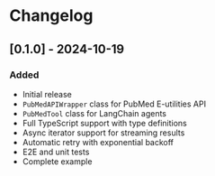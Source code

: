 # Changelog

## [0.1.0] - 2024-10-19

### Added
- Initial release
- `PubMedAPIWrapper` class for PubMed E-utilities API
- `PubMedTool` class for LangChain agents
- Full TypeScript support with type definitions
- Async iterator support for streaming results
- Automatic retry with exponential backoff
- E2E and unit tests
- Complete example
